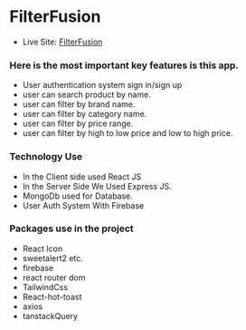 # FilterFusion

- Live Site: [FilterFusion](https://filterfusion-8c8a9.web.app/)

### Here is the most important key features is this app.

- User authentication system sign in/sign up
- user can search product by name.
- user can filter by brand name.
- user can filter by category name.
- user can filter by price range.
- user can filter by high to low price and low to high price.

  
### Technology Use

- In the Client side used React JS
- In the Server Side We Used Express JS.
- MongoDb used for Database.
- User Auth System With Firebase

### Packages use in the project

- React Icon
- sweetalert2 etc.
- firebase
- react router dom
- TailwindCss
- React-hot-toast
- axios
- tanstackQuery   

